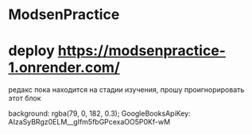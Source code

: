 # ModsenPractice
# deploy https://modsenpractice-1.onrender.com/

редакс пока находится на стадии изучения, прошу проигнорировать этот блок

background: rgba(79, 0, 182, 0.3);
GoogleBooksApiKey: AIzaSyBRgz0ELM__gIfm5fbGPcexaOO5P0Kf-wM